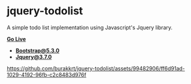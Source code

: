 # jquery-todolist

A simple todo list implementation using Javascript's Jquery library.

[**Go Live**](https://burakkrt.github.io/jquery-todolist/)

- [**Bootstrap@5.3.0**](https://getbootstrap.com/docs/5.3/getting-started/introduction/)
- [**Jquery@3.7.0**](https://jquery.com)



https://github.com/burakkrt/jquery-todolist/assets/99482906/ff6d91ad-1029-4192-96fb-c2c8483d976f

